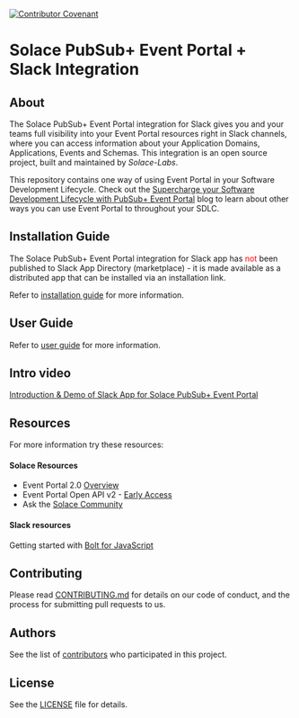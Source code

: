 [![Contributor Covenant](https://img.shields.io/badge/Contributor%20Covenant-v2.0%20adopted-ff69b4.svg)](CODE_OF_CONDUCT.md)

# Solace PubSub+ Event Portal + Slack Integration

## About

The Solace PubSub+ Event Portal integration for Slack gives you and your teams full visibility into your Event Portal resources right in Slack channels, where you can access information about your Application Domains, Applications, Events and Schemas. This integration is an open source project, built and maintained by _Solace-Labs_.

This repository contains one way of using Event Portal in your Software Development Lifecycle. Check out the [Supercharge your Software Development Lifecycle with PubSub+ Event Portal](https://solace.com/blog/software-development-lifecycle-with-event-portal) blog to learn about other ways you can use Event Portal to throughout your SDLC. 

## Installation Guide

The Solace PubSub+ Event Portal integration for Slack app has <font color='#ff0000'>not</font> been published to Slack App Directory (marketplace) - it is made available as a distributed app that can be installed via an installation link. 

Refer to [installation guide](guides/installation-guide.md) for more information.

## User Guide

Refer to [user guide](guides/user-guide.md) for more information.

## Intro video

[Introduction & Demo of Slack App for Solace PubSub+ Event Portal](https://www.youtube.com/watch?v=S6FP9nrDjUY)

## Resources

For more information try these resources:

#### Solace Resources
- Event Portal 2.0 [Overview](https://docs.solace.com/Cloud/Event-Portal/event-portal-overview.htm)
- Event Portal Open API v2 - [Early Access](https://openapi-v2.solace.cloud/)
- Ask the [Solace Community](https://solace.community)

#### Slack resources
Getting started with [Bolt for JavaScript](https://slack.dev/bolt-js/tutorial/getting-started)

## Contributing

Please read [CONTRIBUTING.md](CONTRIBUTING.md) for details on our code of conduct, and the process for submitting pull requests to us.

## Authors

See the list of [contributors](https://github.com/solacecommunity/<github-repo>/graphs/contributors) who participated in this project.

## License

See the [LICENSE](LICENSE) file for details.
